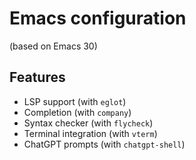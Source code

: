 # Emacs configuration

(based on Emacs 30)

## Features

- LSP support (with `eglot`)
- Completion (with `company`)
- Syntax checker (with `flycheck`)
- Terminal integration (with `vterm`)
- ChatGPT prompts (with `chatgpt-shell`)
